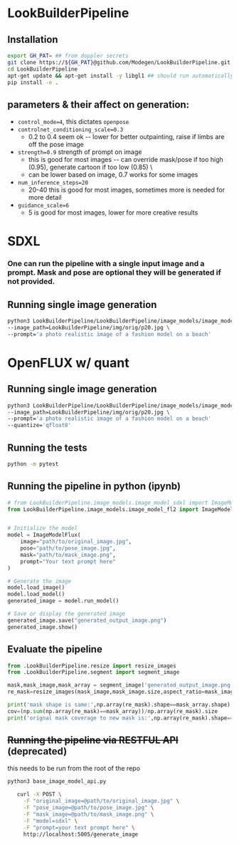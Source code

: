 # LookBuilderPipeline

## Installation

```bash
export GH_PAT= ## from doppler secrets
git clone https://${GH_PAT}@github.com/Modegen/LookBuilderPipeline.git
cd LookBuilderPipeline
apt-get update && apt-get install -y libgl1 ## should run automatically in install step
pip install -e .
```
## parameters & their affect on generation:

  - `control_mode=4`,  this dictates `openpose` 
  - `controlnet_conditioning_scale=0.3`
    - 0.2 to 0.4 seem ok -- lower for better outpainting, raise if limbs are off the pose image
  - `strength=0.9` strength of prompt on image
    - this is good for most images -- can override mask/pose if too high (0.95), generate cartoon if too low (0.85) \
    - can be lower based on image, 0.7 works for some images
  - `num_inference_steps=20`
    - 20-40 this is good for most images, sometimes more is needed for more detail
  - `guidance_scale=6`
    - 5 is good for most images, lower for more creative results

# SDXL
### One can run the pipeline with a single input image and a prompt. Mask and pose are optional they will be generated if not provided.
## Running single image generation
```bash
python3 LookBuilderPipeline/LookBuilderPipeline/image_models/image_model_sdxl.py \
--image_path=LookBuilderPipeline/img/orig/p20.jpg \
--prompt='a photo realistic image of a fashion model on a beach'

```
# OpenFLUX w/ quant
## Running single image generation
```bash
python3 LookBuilderPipeline/LookBuilderPipeline/image_models/image_model_openfl2.py \
--image_path=LookBuilderPipeline/img/orig/p20.jpg \
--prompt='a photo realistic image of a fashion model on a beach'
--quantize='qfloat8'

```

## Running the tests

```bash
python -m pytest
```

## Running the pipeline in python (ipynb)

```python
# from LookBuilderPipeline.image_models.image_model_sdxl import ImageModelSDXL
from LookBuilderPipeline.image_models.image_model_fl2 import ImageModelFlux


# Initialize the model
model = ImageModelFlux(
    image="path/to/original_image.jpg",
    pose="path/to/pose_image.jpg",
    mask="path/to/mask_image.png",
    prompt="Your text prompt here"
)

# Generate the image
model.load_image()
model.load_model()
generated_image = model.run_model()

# Save or display the generated image
generated_image.save("generated_output_image.png")
generated_image.show()

```

## Evaluate the pipeline

```python
from .LookBuilderPipeline.resize import resize_images
from .LookBuilderPipeline.segment import segment_image

mask,mask_image,mask_array = segment_image('generated_output_image.png',inverse=True,additional_option='shoe')
re_mask=resize_images(mask_image,mask_image.size,aspect_ratio=mask_image.size[0]/mask_image.size[1])

print('mask shape is same:',np.array(re_mask).shape==mask_array.shape)
cov=(np.sum(np.array(re_mask)==mask_array))/np.array(re_mask).size
print('orignal mask coverage to new mask is:',np.array(re_mask).shape==mask_array.shape)

```

## ~~Running the pipeline via RESTFUL API~~ (deprecated)
this needs to be run from the root of the repo
```bash
python3 base_image_model_api.py  
```
```bash
   curl -X POST \
     -F "original_image=@path/to/original_image.jpg" \
     -F "pose_image=@path/to/pose_image.jpg" \
     -F "mask_image=@path/to/mask_image.png" \
     -F "model=sdxl" \
     -F "prompt=your text prompt here" \
     http://localhost:5005/generate_image
```

